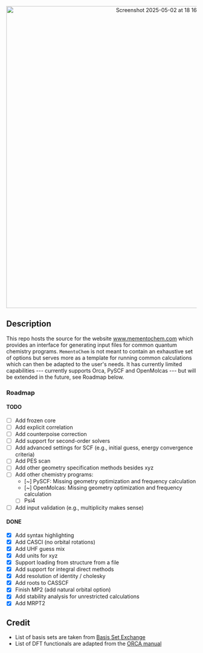 <p align="center">
  <img width="800" alt="Screenshot 2025-05-02 at 18 16 09" src="https://github.com/user-attachments/assets/cc6315e7-e698-4f68-b7d3-7bf5ea560bf2" />
</p>

## Description

This repo hosts the source for the website www.mementochem.com which provides an interface for generating input files for common quantum chemistry programs.
`MementoChem` is not meant to contain an exhaustive set of options but serves more as a template for running common calculations which can then be adapted to the user's needs.
It has currently limited capabilities --- currently supports Orca, PySCF and OpenMolcas --- but will be extended in the future, see Roadmap below.

### Roadmap

#### TODO

- [ ] Add frozen core
- [ ] Add explicit correlation
- [ ] Add counterpoise correction
- [ ] Add support for second-order solvers
- [ ] Add advanced settings for SCF (e.g., initial guess, energy convergence criteria)
- [ ] Add PES scan
- [ ] Add other geometry specification methods besides xyz
- [ ] Add other chemistry programs:
  - [~] PySCF: Missing geometry optimization and frequency calculation
  - [~] OpenMolcas: Missing geometry optimization and frequency calculation
  - [ ] Psi4
- [ ] Add input validation (e.g., multiplicity makes sense)

#### DONE

- [x] Add syntax highlighting
- [x] Add CASCI (no orbital rotations)
- [x] Add UHF guess mix
- [x] Add units for xyz
- [x] Support loading from structure from a file
- [x] Add support for integral direct methods
- [x] Add resolution of identity / cholesky
- [x] Add roots to CASSCF
- [x] Finish MP2 (add natural orbital option)
- [x] Add stability analysis for unrestricted calculations
- [x] Add MRPT2

## Credit

- List of basis sets are taken from [Basis Set Exchange](https://github.com/MolSSI-BSE/basis_set_exchange)
- List of DFT functionals are adapted from the [ORCA manual](https://www.faccts.de/docs/orca/6.0/manual/contents/detailed/model.html#choice-of-functional)
